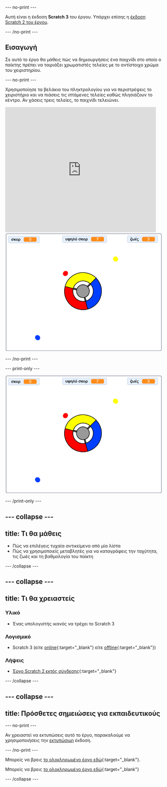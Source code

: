 --- no-print ---

Αυτή είναι η έκδοση **Scratch 3** του έργου. Υπάρχει επίσης η [έκδοση Scratch 2 του έργου](https://projects.raspberrypi.org/el-GR/projects/catch-the-dots-scratch2).

--- /no-print ---

## Εισαγωγή

Σε αυτό το έργο θα μάθεις πώς να δημιουργήσεις ένα παιχνίδι στο οποίο ο παίκτης πρέπει να ταιριάξει χρωματιστές τελείες με το αντίστοιχο χρώμα του χειριστηρίου.

--- no-print ---

Χρησιμοποίησε τα βελάκια του πληκτρολογίου για να περιστρέψεις το χειριστήριο και να πιάσεις τις ιπτάμενες τελείες καθώς πλησιάζουν το κέντρο. Αν χάσεις τρεις τελείες, το παιχνίδι τελειώνει.

<div class="scratch-preview">
  <iframe allowtransparency="true" width="485" height="402" src="https://scratch.mit.edu/projects/embed/416159787/?autostart=false" frameborder="0" scrolling="no"></iframe>
  <img src="images/dots-final.png">
</div>

--- /no-print ---

--- print-only ---

![Dots screenshot](images/dots-final.png)

--- /print-only ---

--- collapse ---
---
title: Τι θα μάθεις
---

+ Πώς να επιλέγεις τυχαία αντικείμενα από μία λίστα
+ Πώς να χρησιμοποιείς μεταβλητές για να καταγράφεις την ταχύτητα, τις ζωές και τη βαθμολογία του παίκτη

--- /collapse ---

--- collapse ---
---
title: Τι θα χρειαστείς
---

### Υλικό

+ Ένας υπολογιστής ικανός να τρέχει το Scratch 3

### Λογισμικό

+ Scratch 3 (είτε [online](http://rpf.io/scratchon){:target="_blank"} είτε [offline](http://rpf.io/scratchoff){:target="_blank"})

### Λήψεις

+ [Έργο Scratch 2 εκτός σύνδεσης](http://rpf.io/p/el-GR/catch-the-dots-go){:target="_blank"}

--- /collapse ---

--- collapse ---
---
title: Πρόσθετες σημειώσεις για εκπαιδευτικούς
---

--- no-print ---

Αν χρειαστεί να εκτυπώσεις αυτό το έργο, παρακαλούμε να χρησιμοποιήσεις την [εκτυπώσιμη](https://projects.raspberrypi.org/el-GR/projects/catch-the-dots/print) έκδοση.

--- /no-print ---

Μπορείς να βρεις [το ολοκληρωμένο έργο εδώ](http://rpf.io/p/el-GR/catch-the-dots-get){:target="_blank"}.

Μπορείς να βρεις [το ολοκληρωμένο έργο εδώ](https://scratch.mit.edu/projects/252923761/#editor){:target="_blank"}

--- /collapse ---